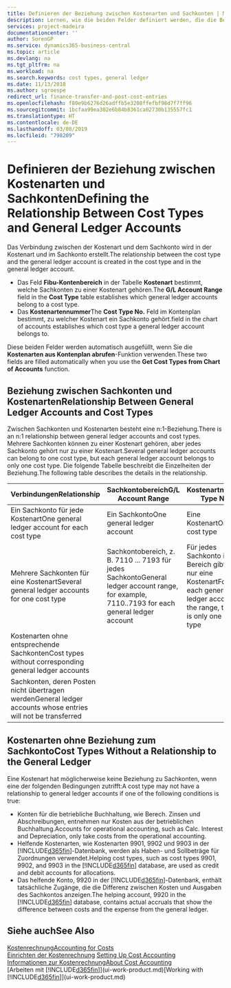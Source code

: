 ```yaml
---
title: Definieren der Beziehung zwischen Kostenarten und Sachkonten | Microsoft Docs
description: Lernen, wie die beiden Felder definiert werden, die die Beziehung zwischen Kostenart und Sachkonto festlegen
services: project-madeira
documentationcenter: ''
author: SorenGP
ms.service: dynamics365-business-central
ms.topic: article
ms.devlang: na
ms.tgt_pltfrm: na
ms.workload: na
ms.search.keywords: cost types, general ledger
ms.date: 11/13/2018
ms.author: sgroespe
redirect_url: finance-transfer-and-post-cost-entries
ms.openlocfilehash: f80e9b6276d26adffb5e3208ffefbf98d7f7ff96
ms.sourcegitcommit: 1bcfaa99ea302e6b84b8361ca02730b135557fc1
ms.translationtype: HT
ms.contentlocale: de-DE
ms.lasthandoff: 03/08/2019
ms.locfileid: "798209"
---
```

# <a name="defining-the-relationship-between-cost-types-and-general-ledger-accounts"></a><span data-ttu-id="046f7-103">Definieren der Beziehung zwischen Kostenarten und Sachkonten</span><span class="sxs-lookup"><span data-stu-id="046f7-103">Defining the Relationship Between Cost Types and General Ledger Accounts</span></span>
<span data-ttu-id="046f7-104">Das Verbindung zwischen der Kostenart und dem Sachkonto wird in der Kostenart und im Sachkonto erstellt.</span><span class="sxs-lookup"><span data-stu-id="046f7-104">The relationship between the cost type and the general ledger account is created in the cost type and in the general ledger account.</span></span>  

* <span data-ttu-id="046f7-105">Das Feld **Fibu-Kontenbereich** in der Tabelle **Kostenart** bestimmt, welche Sachkonten zu einer Kostenart gehören.</span><span class="sxs-lookup"><span data-stu-id="046f7-105">The **G/L Account Range** field in the **Cost Type** table establishes which general ledger accounts belong to a cost type.</span></span>  
* <span data-ttu-id="046f7-106">Das **Kostenartennummer**</span><span class="sxs-lookup"><span data-stu-id="046f7-106">The **Cost Type No.**</span></span> <span data-ttu-id="046f7-107">Feld im Kontenplan bestimmt, zu welcher Kostenart ein Sachkonto gehört.</span><span class="sxs-lookup"><span data-stu-id="046f7-107">field in the chart of accounts establishes which cost type a general ledger account belongs to.</span></span>  

<span data-ttu-id="046f7-108">Diese beiden Felder werden automatisch ausgefüllt, wenn Sie die **Kostenarten aus Kontenplan abrufen**-Funktion verwenden.</span><span class="sxs-lookup"><span data-stu-id="046f7-108">These two fields are filled automatically when you use the **Get Cost Types from Chart of Accounts** function.</span></span>  

## <a name="relationship-between-general-ledger-accounts-and-cost-types"></a><span data-ttu-id="046f7-109">Beziehung zwischen Sachkonten und Kostenarten</span><span class="sxs-lookup"><span data-stu-id="046f7-109">Relationship Between General Ledger Accounts and Cost Types</span></span>  
<span data-ttu-id="046f7-110">Zwischen Sachkonten und Kostenarten besteht eine n:1-Beziehung.</span><span class="sxs-lookup"><span data-stu-id="046f7-110">There is an n:1 relationship between general ledger accounts and cost types.</span></span> <span data-ttu-id="046f7-111">Mehrere Sachkonten können zu einer Kostenart gehören, aber jedes Sachkonto gehört nur zu einer Kostenart.</span><span class="sxs-lookup"><span data-stu-id="046f7-111">Several general ledger accounts can belong to one cost type, but each general ledger account belongs to only one cost type.</span></span> <span data-ttu-id="046f7-112">Die folgende Tabelle beschreibt die Einzelheiten der Beziehung.</span><span class="sxs-lookup"><span data-stu-id="046f7-112">The following table describes the details in the relationship.</span></span>  

|<span data-ttu-id="046f7-113">Verbindungen</span><span class="sxs-lookup"><span data-stu-id="046f7-113">Relationship</span></span>|<span data-ttu-id="046f7-114">**Sachkontobereich**</span><span class="sxs-lookup"><span data-stu-id="046f7-114">**G/L Account Range**</span></span>|<span data-ttu-id="046f7-115">**Kostenartnr.**</span><span class="sxs-lookup"><span data-stu-id="046f7-115">**Cost Type No.**</span></span>|  
|------------------|------------------------------------------------|-------------------------------------------|  
|<span data-ttu-id="046f7-116">Ein Sachkonto für jede Kostenart</span><span class="sxs-lookup"><span data-stu-id="046f7-116">One general ledger account for each cost type</span></span>|<span data-ttu-id="046f7-117">Ein Sachkonto</span><span class="sxs-lookup"><span data-stu-id="046f7-117">One general ledger account</span></span>|<span data-ttu-id="046f7-118">Eine Kostenart</span><span class="sxs-lookup"><span data-stu-id="046f7-118">One cost type</span></span>|  
|<span data-ttu-id="046f7-119">Mehrere Sachkonten für eine Kostenart</span><span class="sxs-lookup"><span data-stu-id="046f7-119">Several general ledger accounts for one cost type</span></span>|<span data-ttu-id="046f7-120">Sachkontobereich, z. B. 7110 ... 7193 für jedes Sachkonto</span><span class="sxs-lookup"><span data-stu-id="046f7-120">General ledger account range, for example, 7110..7193 for each general ledger account</span></span>|<span data-ttu-id="046f7-121">Für jedes Sachkonto im Bereich gibt es nur eine Kostenart</span><span class="sxs-lookup"><span data-stu-id="046f7-121">For each general ledger account in the range, there is only one cost type</span></span>|  
|<span data-ttu-id="046f7-122">Kostenarten ohne entsprechende Sachkonten</span><span class="sxs-lookup"><span data-stu-id="046f7-122">Cost types without corresponding general ledger accounts</span></span>|<Empty>||  
|<span data-ttu-id="046f7-123">Sachkonten, deren Posten nicht übertragen werden</span><span class="sxs-lookup"><span data-stu-id="046f7-123">General ledger accounts whose entries will not be transferred</span></span>||<Empty>|  

## <a name="cost-types-without-a-relationship-to-the-general-ledger"></a><span data-ttu-id="046f7-124">Kostenarten ohne Beziehung zum Sachkonto</span><span class="sxs-lookup"><span data-stu-id="046f7-124">Cost Types Without a Relationship to the General Ledger</span></span>  
<span data-ttu-id="046f7-125">Eine Kostenart hat möglicherweise keine Beziehung zu Sachkonten, wenn eine der folgenden Bedingungen zutrifft:</span><span class="sxs-lookup"><span data-stu-id="046f7-125">A cost type may not have a relationship to general ledger accounts if one of the following conditions is true:</span></span>  

* <span data-ttu-id="046f7-126">Konten für die betriebliche Buchhaltung, wie Berech. Zinsen und Abschreibungen, entnehmen nur Kosten aus der betrieblichen Buchhaltung.</span><span class="sxs-lookup"><span data-stu-id="046f7-126">Accounts for operational accounting, such as Calc. Interest and Depreciation, only take costs from the operational accounting.</span></span>  
* <span data-ttu-id="046f7-127">Helfende Kostenarten, wie Kostenarten 9901, 9902 und 9903 in der [!INCLUDE[d365fin](includes/d365fin_md.md)]-Datenbank, werden als Haben- und Sollbeträge für Zuordnungen verwendet.</span><span class="sxs-lookup"><span data-stu-id="046f7-127">Helping cost types, such as cost types 9901, 9902, and 9903 in the [!INCLUDE[d365fin](includes/d365fin_md.md)] database, are used as credit and debit accounts for allocations.</span></span>  
* <span data-ttu-id="046f7-128">Das helfende Konto, 9920 in der [!INCLUDE[d365fin](includes/d365fin_md.md)]-Datenbank, enthält tatsächliche Zugänge, die die Differenz zwischen Kosten und Ausgaben des Sachkontos anzeigen.</span><span class="sxs-lookup"><span data-stu-id="046f7-128">The helping account, 9920 in the [!INCLUDE[d365fin](includes/d365fin_md.md)] database, contains actual accruals that show the difference between costs and the expense from the general ledger.</span></span>  

## <a name="see-also"></a><span data-ttu-id="046f7-129">Siehe auch</span><span class="sxs-lookup"><span data-stu-id="046f7-129">See Also</span></span>  
[<span data-ttu-id="046f7-130">Kostenrechnung</span><span class="sxs-lookup"><span data-stu-id="046f7-130">Accounting for Costs</span></span>](finance-manage-cost-accounting.md)  
<span data-ttu-id="046f7-131">[Einrichten der Kostenrechnung](finance-set-up-cost-accounting.md) </span><span class="sxs-lookup"><span data-stu-id="046f7-131">[Setting Up Cost Accounting](finance-set-up-cost-accounting.md) </span></span>  
[<span data-ttu-id="046f7-132">Informationen zur Kostenrechnung</span><span class="sxs-lookup"><span data-stu-id="046f7-132">About Cost Accounting</span></span>](finance-about-cost-accounting.md)  
<span data-ttu-id="046f7-133">[Arbeiten mit [!INCLUDE[d365fin](includes/d365fin_md.md)]](ui-work-product.md)</span><span class="sxs-lookup"><span data-stu-id="046f7-133">[Working with [!INCLUDE[d365fin](includes/d365fin_md.md)]](ui-work-product.md)</span></span>
